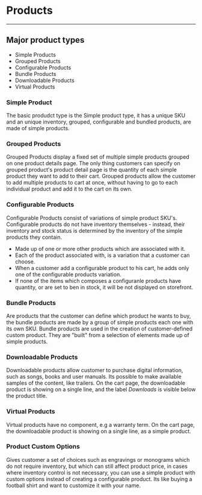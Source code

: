 # Products

---

## Major product types

- Simple Products
- Grouped Products
- Configurable Products
- Bundle Products
- Downloadable Products
- Virtual Products

### Simple Product

The basic produdct type is the Simple product type, it has a unique SKU and an unique inventory, grouped, configurable and bundled products, are made of simple products.

### Grouped Products

Grouped Products display a fixed set of multiple simple products grouped on one product details page.
The only thing customers can specify on grouped product's product detail page is the quantity of each simple product they want to add to their cart.
Grouped products allow the customer to add multiple products to cart at once, without having to go to each individual product and add it to the cart on its own.

### Configurable Products

Configurable Products consist of variations of simple product SKU's.
Configurable products do not have inventory themselves - instead, their inventory and stock status is determined by the inventory of the simple products they contain.

- Made up of one or more other products which are associated with it.
- Each of the product associated with, is a variation that a customer can choose.
- When a customer add a configurable product to his cart, he adds only one of the configurable products variation.
- If none of the items which composes a configuranle products have quantity, or are set to ben in stock, it will be not displayed on storefront.

### Bundle Products

Are products that the customer can define which product he wants to buy, the bundle products are made by a group of simple products each one with its own SKU.
Bundle products are used in the creation of customer-defined custom product.
They are "built" from a selection of elements made up of simple products.

### Downloadable Products

Downloadable products allow customer to purchase digital information, such as songs, books and user manuals.
Its possible to make available samples of the content, like trailers.
On the cart page, the downloadable product is showing on a single line, and the label _Downloads_ is visible below the product title.

### Virtual Products

Virtual products have no component, e.g a warranty term.
On the cart page, the downloadable product is showing on a single line, as a simple product.

### Product Custom Options

Gives customer a set of choices such as engravings or monograms which do not require inventory, but which can still affect product price, in cases where inventory control is not necessary, you can use a simple product with custom options instead of creating a configurable product.
Its like buying a football shirt and want to customize it with your name.
